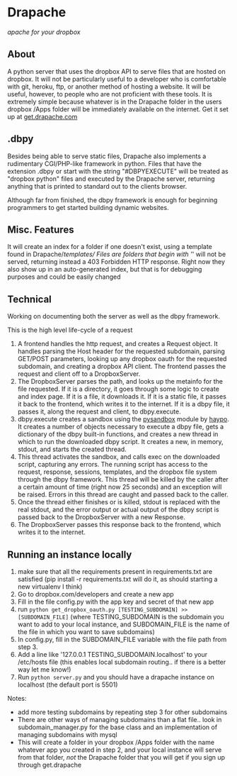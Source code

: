 Drapache
=================
_apache for your dropbox_

About
----------
A python server that uses the dropbox API to serve files that are hosted on dropbox. It will not be particularly useful
to a developer who is comfortable with git, heroku, ftp, or another method of hosting a website. It will be useful, however,
to people who are not proficient with these tools. It is extremely simple because whatever is in the Drapache folder in the users
dropbox /Apps folder will be immediately available on the internet.
Get it set up at [get.drapache.com](http://get.drapache.com)

.dbpy
-----------
Besides being able to serve static files, Drapache also implements a rudimentary CGI/PHP-like framework in python.
Files that have the extension .dbpy or start with the string "#DBPYEXECUTE" will be treated as "dropbox python" files
and executed by the Drapache server, returning anything that is printed to standard out to the clients browser.

Although far from finished, the dbpy framework is enough for beginning programmers to get started building dynamic websites.

Misc. Features
----------------
It will create an index for a folder if one doesn't exist, using a template found in Drapache/_templates/
Files are folders that begin with '_' will not be served, returning instead a 403 Forbidden HTTP response.
Right now they also show up in an auto-generated index, but that is for debugging purposes and could be easily changed

Technical
---------------
Working on documenting both the server as well as the dbpy framework.

This is the high level life-cycle of a request
1. A frontend handles the http request, and creates a Request object. It handles parsing the Host header for the 
   requested subdomain, parsing GET/POST parameters, looking up any dropbox oauth for the requested subdomain,
   and creating a dropbox API client. The frontend passes the request and client off to a DropboxServer.
2. The DropboxServer parses the path, and looks up the metainfo for the file requested. If it is a directory, it goes
   through some logic to create and index page. If it is a file, it downloads it. If it is a static file, it passes it back
   to the frontend, which writes it to the internet. If it is a dbpy file, it passes it, along the request and client, to
   dbpy.execute.
3. dbpy.execute creates a sandbox using the [pysandbox](http://github.com/haypo/pysandbox) module by [haypo](http://github.com/haypo).
   It creates a number of objects necessary to execute a dbpy file, gets a dictionary of the dbpy built-in functions, and creates
   a new thread in which to run the downloaded dbpy script. It creates a new, in memory, stdout, and starts the created thread.
4. This thread activates the sandbox, and calls exec on the downloaded script, capturing any errors. The running script has access
   to the request, response, sessions, templates, and the dropbox file system through the dbpy framework. This thread will be killed by the caller
   after a certain amount of time (right now 25 seconds) and an exception will be raised. Errors in this thread are caught and passed
   back to the caller.
5. Once the thread either finishes or is killed, stdout is replaced with the real stdout, and the error output or actual output of the
   dbpy script is passed back to the DropboxServer with a new Response.
6. The DropboxServer passes this response back to the frontend, which writes it to the internet.


Running an instance locally
---------------------------
1. make sure that all the requirements present in requirements.txt are satisfied
	(pip install -r requirements.txt will do it, as should starting a new virtualenv I think)
2. Go to dropbox.com/developers and create a new app
3. Fill in the file config.py with the app key and secret of that new app
4. run `python get_dropbox_oauth.py [TESTING_SUBDOMAIN] >> [SUBDOMAIN_FILE]`
	(where TESTING_SUBDOMAIN is the subdomain you want to add to your local instance,
	and SUBDOMAIN_FILE is the name of the file in which you want to save subdomains)
5. In config.py, fill in the SUBDOMAIN_FILE variable with the file path from step 3.
6. Add a line like '127.0.0.1	TESTING_SUBDOMAIN.localhost' to your /etc/hosts file
	(this enables local subdomain routing.. if there is a better way let me know!)
7. Run `python server.py` and you should have a drapache instance on localhost (the default port is 5501)
	
Notes:
*	add more testing subdomains by repeating step 3 for other subdomains
*	There are other ways of managing subdomains than a flat file.. look in subdomain_manager.py for the base class
	and an implementation of managing subdomains with mysql
*	This will create a folder in your dropbox /Apps folder with the name whatever app you created in step 2, and
	your local instance will serve from that folder, _not_ the Drapache folder that you will get if you sign up through get.drapache
